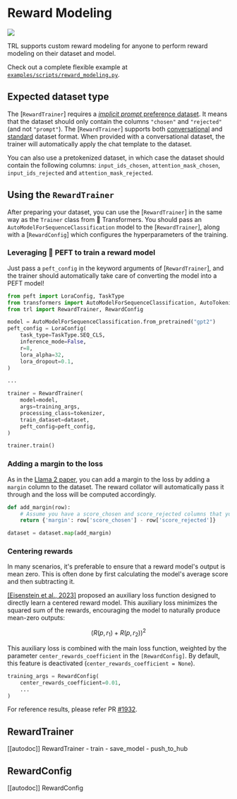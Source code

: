 # Reward Modeling

[![](https://img.shields.io/badge/All_models-Reward_Trainer-blue)](https://huggingface.co/models?other=reward-trainer,trl)

TRL supports custom reward modeling for anyone to perform reward modeling on their dataset and model.

Check out a complete flexible example at [`examples/scripts/reward_modeling.py`](https://github.com/huggingface/trl/tree/main/examples/scripts/reward_modeling.py).

## Expected dataset type

The [`RewardTrainer`] requires a [*implicit prompt* preference dataset](dataset_formats#preference). It means that the dataset should only contain the columns `"chosen"` and `"rejected"` (and not `"prompt"`).
The [`RewardTrainer`] supports both [conversational](dataset_formats#conversational) and [standard](dataset_formats#standard) dataset format. When provided with a conversational dataset, the trainer will automatically apply the chat template to the dataset.

You can also use a pretokenized dataset, in which case the dataset should contain the following columns: `input_ids_chosen`, `attention_mask_chosen`, `input_ids_rejected` and `attention_mask_rejected`.

## Using the `RewardTrainer`

After preparing your dataset, you can use the [`RewardTrainer`] in the same way as the `Trainer` class from 🤗 Transformers.
You should pass an `AutoModelForSequenceClassification` model to the [`RewardTrainer`], along with a [`RewardConfig`] which configures the hyperparameters of the training.

### Leveraging 🤗 PEFT to train a reward model

Just pass a `peft_config` in the keyword arguments of [`RewardTrainer`], and the trainer should automatically take care of converting the model into a PEFT model!

```python
from peft import LoraConfig, TaskType
from transformers import AutoModelForSequenceClassification, AutoTokenizer
from trl import RewardTrainer, RewardConfig

model = AutoModelForSequenceClassification.from_pretrained("gpt2")
peft_config = LoraConfig(
    task_type=TaskType.SEQ_CLS,
    inference_mode=False,
    r=8,
    lora_alpha=32,
    lora_dropout=0.1,
)

...

trainer = RewardTrainer(
    model=model,
    args=training_args,
    processing_class=tokenizer,
    train_dataset=dataset,
    peft_config=peft_config,
)

trainer.train()

```

### Adding a margin to the loss

As in the [Llama 2 paper](https://huggingface.co/papers/2307.09288), you can add a margin to the loss by adding a `margin` column to the dataset. The reward collator will automatically pass it through and the loss will be computed accordingly.

```python
def add_margin(row):
    # Assume you have a score_chosen and score_rejected columns that you want to use to compute the margin
    return {'margin': row['score_chosen'] - row['score_rejected']}

dataset = dataset.map(add_margin)
```

### Centering rewards

In many scenarios, it's preferable to ensure that a reward model's output is mean zero. This is often done by first calculating the model's average score and then subtracting it.

[[Eisenstein et al., 2023]](https://huggingface.co/papers/2312.09244) proposed an auxiliary loss function designed to directly learn a centered reward model. This auxiliary loss minimizes the squared sum of the rewards, encouraging the model to naturally produce mean-zero outputs:

$$\Big( R(p, r_1) + R(p, r_2) \Big)^2 $$

This auxiliary loss is combined with the main loss function, weighted by the parameter `center_rewards_coefficient` in the `[RewardConfig]`. By default, this feature is deactivated (`center_rewards_coefficient = None`).

```python
training_args = RewardConfig(
    center_rewards_coefficient=0.01,
    ...
)
```

For reference results, please refer PR [#1932](https://github.com/huggingface/trl/pull/1932).

## RewardTrainer

[[autodoc]] RewardTrainer
    - train
    - save_model
    - push_to_hub

## RewardConfig

[[autodoc]] RewardConfig
